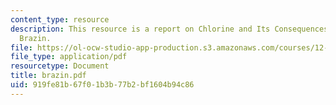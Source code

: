 ```yaml
---
content_type: resource
description: This resource is a report on Chlorine and Its Consequences by Jacqueline
  Brazin.
file: https://ol-ocw-studio-app-production.s3.amazonaws.com/courses/12-091-medical-geology-geochemistry-an-exposure-january-iap-2006/919fe81b67f01b3b77b2bf1604b94c86_brazin.pdf
file_type: application/pdf
resourcetype: Document
title: brazin.pdf
uid: 919fe81b-67f0-1b3b-77b2-bf1604b94c86
---
```

